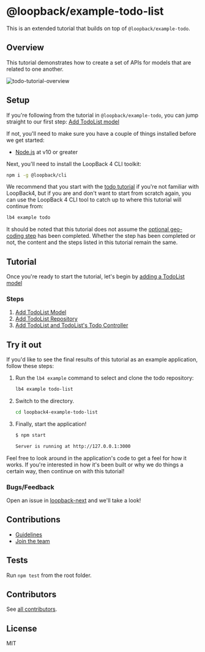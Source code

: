# @loopback/example-todo-list

This is an extended tutorial that builds on top of `@loopback/example-todo`.

## Overview

This tutorial demonstrates how to create a set of APIs for models that are
related to one another.

![todo-tutorial-overview](https://loopback.io/pages/en/lb4/imgs/todo-list-overview.png)

## Setup

If you're following from the tutorial in `@loopback/example-todo`, you can jump
straight to our first step:
[Add TodoList model](http://loopback.io/doc/en/lb4/todo-list-tutorial-model.html)

If not, you'll need to make sure you have a couple of things installed before we
get started:

- [Node.js](https://nodejs.org/en/) at v10 or greater

Next, you'll need to install the LoopBack 4 CLI toolkit:

```sh
npm i -g @loopback/cli
```

We recommend that you start with the
[todo tutorial](http://loopback.io/doc/en/lb4/todo-tutorial.html) if you're not
familiar with LoopBack4, but if you are and don't want to start from scratch
again, you can use the LoopBack 4 CLI tool to catch up to where this tutorial
will continue from:

```sh
lb4 example todo
```

It should be noted that this tutorial does not assume the
[optional geo-coding step](https://loopback.io/doc/en/lb4/todo-tutorial-geocoding-service.html)
has been completed. Whether the step has been completed or not, the content and
the steps listed in this tutorial remain the same.

## Tutorial

Once you're ready to start the tutorial, let's begin by
[adding a TodoList model](http://loopback.io/doc/en/lb4/todo-list-tutorial-model.html)

### Steps

1.  [Add TodoList Model](http://loopback.io/doc/en/lb4/todo-list-tutorial-model.html)
2.  [Add TodoList Repository](http://loopback.io/doc/en/lb4/todo-list-tutorial-repository.html)
3.  [Add TodoList and TodoList's Todo Controller](http://loopback.io/doc/en/lb4/todo-list-tutorial-controller.html)

## Try it out

If you'd like to see the final results of this tutorial as an example
application, follow these steps:

1.  Run the `lb4 example` command to select and clone the todo repository:

    ```sh
    lb4 example todo-list
    ```

2.  Switch to the directory.

    ```sh
    cd loopback4-example-todo-list
    ```

3.  Finally, start the application!

    ```sh
    $ npm start

    Server is running at http://127.0.0.1:3000
    ```

Feel free to look around in the application's code to get a feel for how it
works. If you're interested in how it's been built or why we do things a certain
way, then continue on with this tutorial!

### Bugs/Feedback

Open an issue in [loopback-next](https://github.com/strongloop/loopback-next)
and we'll take a look!

## Contributions

- [Guidelines](https://github.com/strongloop/loopback-next/blob/master/docs/CONTRIBUTING.md)
- [Join the team](https://github.com/strongloop/loopback-next/issues/110)

## Tests

Run `npm test` from the root folder.

## Contributors

See
[all contributors](https://github.com/strongloop/loopback-next/graphs/contributors).

## License

MIT
